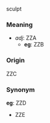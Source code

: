 sculpt
### Meaning
+ _adj_: ZZA
    + __eg__: ZZB

### Origin

ZZC

### Synonym

__eg__: ZZD

+ ZZE


